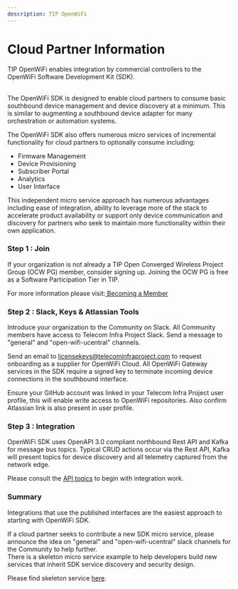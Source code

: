 ```yaml
---
description: TIP OpenWiFi
---
```


# Cloud Partner Information

TIP OpenWiFi enables integration by commercial controllers to the OpenWiFi Software Development Kit (SDK).

\
The OpenWiFi SDK is designed to enable cloud partners to consume basic southbound device management and device discovery at a minimum. This is similar to augmenting a southbound device adapter for many orchestration or automation systems. &#x20;

The OpenWiFi SDK also offers numerous micro services of incremental functionality for cloud partners to optionally consume including:

* Firmware Management
* Device Provisioning
* Subscriber Portal&#x20;
* Analytics&#x20;
* User Interface &#x20;

This independent micro service approach has numerous advantages including ease of integration, ability to leverage more of the stack to accelerate product availability or support only device communication and discovery for partners who seek to maintain more functionality within their own application.

### Step 1 : Join

If your organization is not already a TIP Open Converged Wireless Project Group (OCW PG) member, consider signing up. Joining the OCW PG is free as a Software Participation Tier in TIP.&#x20;

For more information please visit:[ Becoming a Member](https://telecominfraproject.com/apply-for-membership/)

### Step 2 : Slack, Keys & Atlassian Tools

Introduce your organization to the Community on Slack. All Community members have access to Telecom Infra Project Slack. Send a message to "general" and "open-wifi-ucentral" channels.

Send an email to licensekeys@telecominfraproject.com to request onboarding as a supplier for OpenWiFi Cloud. All OpenWiFi Gateway services in the SDK require a signed key to terminate incoming device connections in the southbound interface.

Ensure your GitHub account was linked in your Telecom Infra Project user profile, this will enable write access to OpenWiFi repositories. Also confirm Atlassian link is also present in user profile. &#x20;

### Step 3 : Integration

OpenWiFi SDK uses OpenAPI 3.0 compliant northbound Rest API and Kafka for message bus topics. Typical CRUD actions occur via the Rest API, Kafka will present topics for device discovery and all telemetry captured from the network edge.

Please consult the [API topics](api/) to begin with integration work.

### Summary

Integrations that use the published interfaces are the easiest approach to starting with OpenWiFi SDK.&#x20;

If a cloud partner seeks to contribute a new SDK micro service, please announce the idea on "general" and "open-wifi-ucentral" slack channels for the Community to help further. \
There is a skeleton micro service example to help developers build new services that inherit SDK service discovery and security design.&#x20;

Please find skeleton service [here](https://github.com/Telecominfraproject/wlan-cloud-tools).

&#x20;&#x20;
